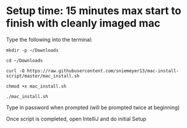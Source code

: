 # Setup time: 15 minutes max start to finish with cleanly imaged mac

Type the following into the terminal:

`mkdir -p ~/Downloads`

`cd ~/Downloads`

`curl -O https://raw.githubusercontent.com/sniemeyer13/mac-install-script/master/mac_install.sh`

`chmod +x mac_install.sh`

`./mac_install.sh`

Type in password when prompted (will be prompted twice at beginning)

Once script is completed, open IntelliJ and do initial Setup
